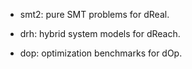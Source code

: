 - smt2: pure SMT problems for dReal. 

- drh: hybrid system models for dReach. 

- dop: optimization benchmarks for dOp. 
